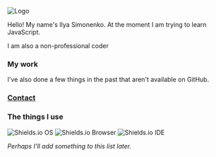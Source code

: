 ![Logo](logo.png)

Hello! My name's Ilya Simonenko. At the moment I am trying to learn JavaScript.

I am also a non-professional coder

### My work

I've also done a few things in the past that aren't available on GitHub.

### [Contact](https://simonenkoilya.github.io/)

### The things I use

![Shields.io OS](https://img.shields.io/badge/OS-Windows%2011-blue?style=for-the-badge&logo=microsoft) ![Shields.io Browser](https://img.shields.io/badge/Browser-Microsoft%20Edge-blue?style=for-the-badge&logo=microsoftedge) ![Shields.io IDE](https://img.shields.io/badge/IDE-VSCode-blueviolet?style=for-the-badge&logo=visualstudiocode)

*Perhaps I'll add something to this list later.*
